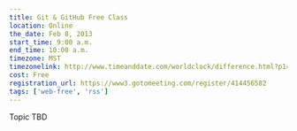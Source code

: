 ```yaml
---
title: Git & GitHub Free Class
location: Online
the_date: Feb 8, 2013
start_time: 9:00 a.m.
end_time: 10:00 a.m.
timezone: MST
timezonelink: http://www.timeanddate.com/worldclock/difference.html?p1=75
cost: Free
registration_url: https://www3.gotomeeting.com/register/414456582
tags: ['web-free', 'rss']
---
```


Topic TBD
